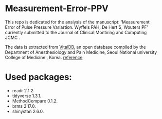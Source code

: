 # Measurement-Error-PPV


This repo is dedicated for the analysis of the manuscript: 'Measurement Error of Pulse Pressure Variartion. Wyffels PAH, De Hert S, Wouters PF' currently submitted to the Journal of Clinical Montiring and Computing JCMC .

The data is extracted from [VitalDB](https://vitaldb.net), an open database compiled by the Department of Anesthesiology and Pain Medicine, Seoul National university College of Medicine , Korea.  [reference](https://www.bjanaesthesia.org.uk/article/S0007-0912(21)00175-6/fulltext)


# Used packages:
- readr 2.1.2.  
- tidyverse 1.3.1. 
- MethodCompare 0.1.2. 
- brms 2.17.0. 
- shinystan 2.6.0. 
